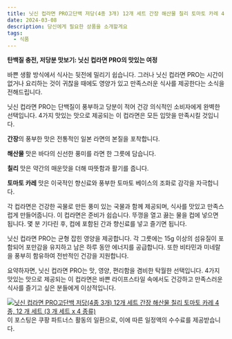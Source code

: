 ```yaml
---
title: 닛신 컵라면 PRO고단백 저당(4종 3개) 12개 세트 간장 해산물 칠리 토마토 카레 4종, 12 개 세트 (3 개 세트 x 4 종류) 구매 하기
date: 2024-03-08
description: 당신에게 필요한 상품을 소개할게요
tags:
  - 식품
---
```

**탄백질 충전, 저당분 맛보기: 닛신 컵라면 PRO의 맛있는 여정**

바쁜 생활 방식에서 식사는 뒷전에 밀리기 쉽습니다. 그러나 닛신 컵라면 PRO는 시간이 없거나 요리하는 것이 귀찮을 때에도 영양가 있고 만족스러운 식사를 제공한다는 소식을 전해드립니다.

닛신 컵라면 PRO는 단백질이 풍부하고 당분이 적어 건강 의식적인 소비자에게 완벽한 선택입니다. 4가지 맛있는 맛으로 제공되는 이 컵라면은 모든 입맛을 만족시킬 것입니다.

**간장**의 풍부한 맛은 전통적인 일본 라면의 본질을 포착합니다.

**해산물** 맛은 바다의 신선한 풍미를 라면 한 그릇에 담습니다.

**칠리** 맛은 약간의 매운맛을 더해 따뜻함과 활기를 줍니다.

**토마토 카레** 맛은 이국적인 향신료와 풍부한 토마토 베이스의 조화로 감각을 자극합니다.

각 컵라면은 건강한 곡물로 만든 풍미 있는 국물과 함께 제공되며, 식사를 맛있고 만족스럽게 만들어줍니다. 이 컵라면은 준비가 쉽습니다. 뚜껑을 열고 끓는 물을 컵에 넣으면 됩니다. 몇 분 기다린 후, 컵에 포함된 간과 향신료를 넣고 즐기면 됩니다.

닛신 컵라면 PRO는 균형 잡힌 영양을 제공합니다. 각 그릇에는 15g 이상의 섬유질이 포함되어 포만감을 유지하고 남은 하루 동안 에너지를 공급합니다. 또한 비타민과 미네랄을 풍부히 함유하여 전반적인 건강을 지원합니다.

요약하자면, 닛신 컵라면 PRO는 맛, 영양, 편리함을 겸비한 탁월한 선택입니다. 4가지 맛있는 맛으로 제공되는 이 컵라면은 바쁜 라이프스타일 속에서도 건강하고 만족스러운 식사를 즐기고 싶은 분들에게 이상적입니다.


[![닛신 컵라면 PRO고단백 저당(4종 3개) 12개 세트 간장 해산물 칠리 토마토 카레 4종, 12 개 세트 (3 개 세트 x 4 종류)](https://i.imgur.com/81F7uro.png#center)](https://link.coupang.com/re/AFFSDP?lptag=AF5033054&pageKey=7919226855&itemId=21751529828&vendorItemId=88800558406&traceid=V0-153-3172625affe664db&clickBeacon=1aWZojov_IpMVTrS1QK_CeMXCZIBHLVWTTwI7VcE24F8D-ifolo6voZaLnDVVlMVv-kVzPbN_FS3Dbp5fIGlQRLLFoM_RzizIcgEu1SLro578aEeW-K6I2iUPEx7UdTOR79sdICpG5YjHIJs3On5xg9-VS7Ei7xzp97RXaZZ-p7KdkUjzCOlHS02Or7s15qyl4uaPSpd_7KhAiO08Zos7SiXr5lq8dRoVrPJ8ePf3O8vasJhitrkUZ9_d4UrO0kKoBvMnP0GJSLNdTfYiEwttJiFtS3cOwpAr9eHdF9NjUwN6yyR5GhMeQbxjQRuVmTXyCa5kPpGY_3HaHgHj-8vEuXkphMgL8--L_FO7jG8jv3iCx7qRQrQd_rKzwsX2SoHCZHYxwmKwoWl4KXt6Z-7tCrmca3GRX2YgQWOAm5vFKTal1ozhL6urwYa99en2XMzDLv7JN9Vuw9HGch3X3ZCQBj1dthDqKDfeGK6vlR4CLXQc_Pcb703Ad2IywjTe1SVApu3wX-S7V7VLq-E_5jhcet0igHQ--jUJ-WSLC5d5z0UpSvHpfuYrCfUXg1D3gkWURuRlb9euNMNAe3I22xzgFfZW3wYaSv8eISdmkPL2mV7N5ItJ6OiEP21QioIhpfrYE8RJ-efrAGcO2khH6p6Iuk0U9CH6nbcYraExbK37LOFQrYLbBgF68hLh-c9OGhajDLqR2tWY9-WAj2ieVOuAGcUptEZqFChnH7oYLBWleyASq_unQhcEgpAdWym_nj_PdcrDug1NQk0fUn3a6COHHETQthimClEhNNDVbsDB07J_byFA-xGo0dipknML8DZBXv2VzPsHtlji6Vjn4B0ASLCQu3T7JjNGrZxhrJJsglpfMWUeXQmeUyBOddBRFqR7Iurf7W07fKGFcJ9BZdi5e1sHzzVc29y_Vk5wA%3D%3D&requestid=20240308174513519212068847&token=31850C%7CMIXED)
이 포스팅은 쿠팡 파트너스 활동의 일환으로, 이에 따른 일정액의 수수료를 제공받습니다.


